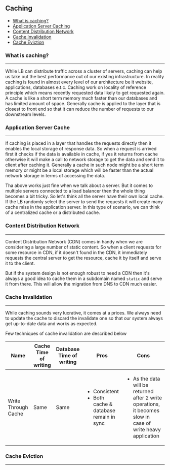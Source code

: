 ## Caching

* [What is caching?](#what)
* [Application Server Caching](#asc)
* [Content Distribution Network](#cdn)
* [Cache Invalidation](#invalidation)
* [Cache Eviction](#eviction)


### What is caching? <a name="what"></a>
<hr/>
While LB can distribute traffic across a cluster of servers, caching can help us take out the best performance out of our existing infrastructure. In reality caching is found in almost every level of our architecture be it website, applications, databases e.t.c. Caching work on locality of reference principle which means recently requested data likely to get requested again. A cache is like a short term memory much faster than our databases and has limited amount of space. Generally cache is applied to the layer that is closest to front end so that it can reduce the number of requests to our downstream levels.

### Application Server Cache <a name="asc"></a>
<hr/>
If caching is placed in a layer that handles the requests directly then it enables the local storage of response data. So when a request is arrived first it checks if the data is available in cache, if yes it returns from cache otherwise it will make a call to network storage to get the data and send it to client after caching it. Generally a cache in such node might be a short term memory or might be a local storage which will be faster than the actual network storage in terms of accessing the data.

Tha above works just fine when we talk about a server. But it comes to multiple servers connected to a load balancer then the whole thing becomes a bit tricky. So let's think all the server have their own local cache. If the LB randomly select the server to send the requests it will create many cache miss in the application server. In this type of scenario, we can think of a centralized cache or a distributed cache.

### Content Distribution Network <a name="cdn"></a>
<hr/>
Content Distribution Network (CDN) comes in handy when we are considering a large number of static content. So when a client requests for some resource in CDN, if it doesn't found in the CDN, it immediately requests the central server to get the resource, cache it by itself and serve it to the client.

But if the system design is not enough robust to need a CDN then it's always a good idea to cache them in a subdomain named `static` and serve it from there. This will allow the migration from DNS to CDN much easier.

### Cache Invalidation <a name="invalidation"></a>
<hr/>
While caching sounds very lucrative, it comes at a prices. We always need to update the cache to discard the invalidate one so that our system always get up-to-date data and works as expected.

Few techniques of cache invalidation are described below

|Name|Cache<br/>Time of writing|Database<br/>Time of writing|Pros|Cons|
|------------|------------|------------|------------|------------|
|Write Through Cache|Same|Same|<ul><li>Consistent</li><li>Both cache & database remain in sync</li></ul>|<ul><li>As the data will be returned after 2 write operations, it becomes slow in case of write heavy application</li></ul>|
### Cache Eviction <a name="evication"></a>
<hr/>